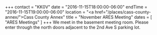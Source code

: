 +++
contact = "KK0V"
date = "2016-11-15T18:00:00-06:00"
endTime = "2016-11-15T19:00:00-06:00"
location = "<a href=\"/places/cass-county-annex/\">Cass County Annex</a>"
title = "November ARES Meeting"
dates = [ "ARES Meetings" ]
+++
We meet in the basement meeting room. Please enter through the north
doors adjacent to the 2nd Ave S parking lot.
